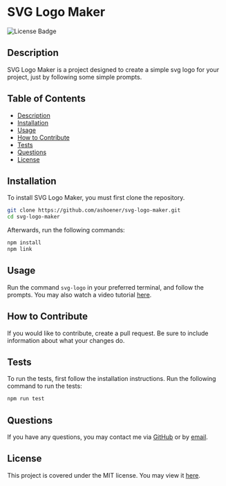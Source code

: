 # SVG Logo Maker

![License Badge](https://img.shields.io/badge/license-MIT-green)

## Description

SVG Logo Maker is a project designed to create a simple svg logo for your project, just by following some simple prompts.

## Table of Contents

- [Description](#description)
- [Installation](#installation)
- [Usage](#usage)
- [How to Contribute](#how-to-contribute)
- [Tests](#tests)
- [Questions](#questions)
- [License](#license)

## Installation

To install SVG Logo Maker, you must first clone the repository.

```bash
git clone https://github.com/ashoener/svg-logo-maker.git
cd svg-logo-maker
```

Afterwards, run the following commands:

```bash
npm install
npm link
```

## Usage

Run the command `svg-logo` in your preferred terminal, and follow the prompts. You may also watch a video tutorial [here](https://youtu.be/87tHOMKOYSg).

## How to Contribute

If you would like to contribute, create a pull request. Be sure to include information about what your changes do.

## Tests

To run the tests, first follow the installation instructions. Run the following command to run the tests:

```bash
npm run test
```

## Questions

If you have any questions, you may contact me via [GitHub](ashoener) or by [email](mailto:a.b.shoener@gmail.com).

## License

This project is covered under the MIT license. You may view it [here](/LICENSE).
